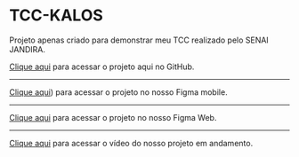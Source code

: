 # TCC-KALOS
Projeto apenas criado para demonstrar meu TCC realizado pelo SENAI JANDIRA.

[Clique aqui](https://github.com/Kalos-TCC-2023) para acessar o projeto aqui no GitHub.

---

[Clique aqui](https://www.figma.com/design/6wMmgCPnRiSF0EXvk8FsJm/Kalos-App---aluno?node-id=0-1&t=U54JBlV0u4l3hFia-0)) para acessar o projeto no nosso Figma mobile.

---

[Clique aqui](https://www.figma.com/design/OKunD5FhOzVoXT4E7Srmwu/Kalos?t=Lo6diImlH7gDBtQa-0) para acessar o projeto no nosso Figma Web.


---
[Clique aqui](https://www.figma.com/design/OKunD5FhOzVoXT4E7Srmwu/Kalos?t=Lo6diImlH7gDBtQa-0) para acessar o vídeo do nosso projeto em andamento.




